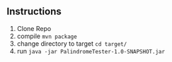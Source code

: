 ## Instructions

1. Clone Repo
2. compile `mvn package`
3. change directory to target `cd target/`
4. run `java -jar PalindromeTester-1.0-SNAPSHOT.jar`
